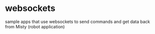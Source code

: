 # websockets
sample apps that use websockets to send commands and get data back from Misty (robot application)
